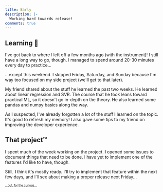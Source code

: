 ```yaml
---
title: Early
description: |-
  Working hard towards release!
comments: true
---
```


## Learning 🎵

I've got back to where I left off a few months ago (with the instrument)! I
still have a long way to go, though. I managed to spend around 20-30 minutes
every day to practice...

...except this weekend. I skipped Friday, Saturday, and Sunday because I'm way
too focused on my side project (we'll get to that later).

My friend shared about the stuff he learned the past two weeks. He learned
about linear regression and SVR. The course that he took leans toward practical
ML, so it doesn't go in-depth on the theory. He also learned some pandas and
numpy basics along the way.

As I suspected, I've already forgotten a lot of the stuff I learned on the
topic. It's good to refresh my memory! I also gave some tips to my friend on
improving the developer experience.

## That project™

I spent much of the week working on the project. I opened some issues to
document things that need to be done. I have yet to implement one of the
features I'd like to have, though.

Still, I think it's mostly ready. I'll try to implement that feature within
the next few days, and I'll see about making a proper release next Friday...

<sup><sub>[...but, for the curious...][giscussions]</sub></sup>

[giscussions]: https://github.com/laymonage/giscussions
